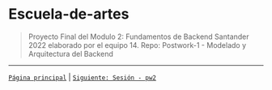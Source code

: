# Escuela-de-artes

>Proyecto Final del Modulo 2: Fundamentos de Backend Santander 2022 elaborado por el equipo 14.
>Repo: Postwork-1 - Modelado y Arquitectura del Backend



-------
[`Página principal`](../../Escuela-de-artes/Readme.md) | [`Siguiente: Sesión - pw2`](../pw2/README.md)

